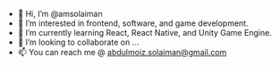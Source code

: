 - 👋 Hi, I’m @amsolaiman
- 👀 I’m interested in frontend, software, and game development.
- 🌱 I’m currently learning React, React Native, and Unity Game Engine.
- 💞️ I’m looking to collaborate on ...
- 📫 You can reach me @ abdulmoiz.solaiman@gmail.com

<!---
amsolaiman/amsolaiman is a ✨ special ✨ repository because its `README.md` (this file) appears on your GitHub profile.
You can click the Preview link to take a look at your changes.
--->

